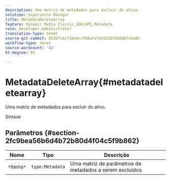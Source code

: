 ```yaml
---
description: Uma matriz de metadados para excluir do ativo.
solution: Experience Manager
title: MetadataDeleteArray
feature: Dynamic Media Classic,SDK/API,Metadata
role: Developer,Administrator
translation-type: tm+mt
source-git-commit: 052bfcbcf1bd4ccf60afa7e3325bf58dd07cba85
workflow-type: tm+mt
source-wordcount: '41'
ht-degree: 0%

---
```



# MetadataDeleteArray{#metadatadeletearray}

Uma matriz de metadados para excluir do ativo.

Sintaxe

## Parâmetros {#section-2fc9bea56b6d4b72b80d4f04c5f9b862}

| Nome | Tipo | Descrição |
|---|---|---|
| `*`items`*` | `type:Metadata` | Uma matriz de parâmetros de metadados a serem excluídos. |

